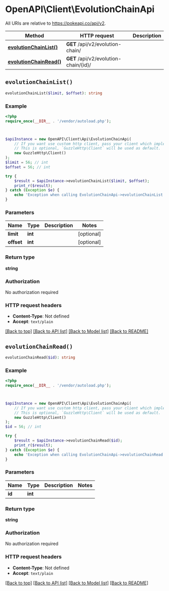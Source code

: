 # OpenAPI\Client\EvolutionChainApi

All URIs are relative to https://pokeapi.co/api/v2.

Method | HTTP request | Description
------------- | ------------- | -------------
[**evolutionChainList()**](EvolutionChainApi.md#evolutionChainList) | **GET** /api/v2/evolution-chain/ | 
[**evolutionChainRead()**](EvolutionChainApi.md#evolutionChainRead) | **GET** /api/v2/evolution-chain/{id}/ | 


## `evolutionChainList()`

```php
evolutionChainList($limit, $offset): string
```



### Example

```php
<?php
require_once(__DIR__ . '/vendor/autoload.php');



$apiInstance = new OpenAPI\Client\Api\EvolutionChainApi(
    // If you want use custom http client, pass your client which implements `GuzzleHttp\ClientInterface`.
    // This is optional, `GuzzleHttp\Client` will be used as default.
    new GuzzleHttp\Client()
);
$limit = 56; // int
$offset = 56; // int

try {
    $result = $apiInstance->evolutionChainList($limit, $offset);
    print_r($result);
} catch (Exception $e) {
    echo 'Exception when calling EvolutionChainApi->evolutionChainList: ', $e->getMessage(), PHP_EOL;
}
```

### Parameters

Name | Type | Description  | Notes
------------- | ------------- | ------------- | -------------
 **limit** | **int**|  | [optional]
 **offset** | **int**|  | [optional]

### Return type

**string**

### Authorization

No authorization required

### HTTP request headers

- **Content-Type**: Not defined
- **Accept**: `text/plain`

[[Back to top]](#) [[Back to API list]](../../README.md#endpoints)
[[Back to Model list]](../../README.md#models)
[[Back to README]](../../README.md)

## `evolutionChainRead()`

```php
evolutionChainRead($id): string
```



### Example

```php
<?php
require_once(__DIR__ . '/vendor/autoload.php');



$apiInstance = new OpenAPI\Client\Api\EvolutionChainApi(
    // If you want use custom http client, pass your client which implements `GuzzleHttp\ClientInterface`.
    // This is optional, `GuzzleHttp\Client` will be used as default.
    new GuzzleHttp\Client()
);
$id = 56; // int

try {
    $result = $apiInstance->evolutionChainRead($id);
    print_r($result);
} catch (Exception $e) {
    echo 'Exception when calling EvolutionChainApi->evolutionChainRead: ', $e->getMessage(), PHP_EOL;
}
```

### Parameters

Name | Type | Description  | Notes
------------- | ------------- | ------------- | -------------
 **id** | **int**|  |

### Return type

**string**

### Authorization

No authorization required

### HTTP request headers

- **Content-Type**: Not defined
- **Accept**: `text/plain`

[[Back to top]](#) [[Back to API list]](../../README.md#endpoints)
[[Back to Model list]](../../README.md#models)
[[Back to README]](../../README.md)
